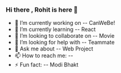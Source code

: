 ### Hi there , Rohit is here 👋

- 🔭 I’m currently working on -- CanWeBe!
- 🌱 I’m currently learning -- React
- 👯 I’m looking to collaborate on -- Movie
- 🤔 I’m looking for help with -- Teammate
- 💬 Ask me about -- Web Project
- 📫 How to reach me: -- 
- ⚡ Fun fact: -- Modi Bhakt
